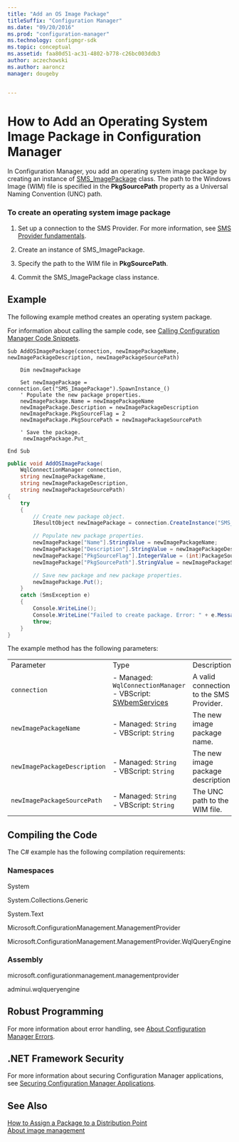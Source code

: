 ```yaml
---
title: "Add an OS Image Package"
titleSuffix: "Configuration Manager"
ms.date: "09/20/2016"
ms.prod: "configuration-manager"
ms.technology: configmgr-sdk
ms.topic: conceptual
ms.assetid: faa80d51-ac31-4802-b778-c26bc003ddb3
author: aczechowski
ms.author: aaroncz
manager: dougeby


---
```

# How to Add an Operating System Image Package in Configuration Manager
In Configuration Manager, you add an operating system image package by creating an instance of [SMS_ImagePackage](../../develop/reference/osd/sms_imagepackage-server-wmi-class.md) class. The path to the Windows Image (WIM) file is specified in the **PkgSourcePath** property as a Universal Naming Convention (UNC) path.  

### To create an operating system image package  

1.  Set up a connection to the SMS Provider. For more information, see [SMS Provider fundamentals](../core/understand/sms-provider-fundamentals.md).  

2.  Create an instance of SMS_ImagePackage.  

3.  Specify the path to the WIM file in **PkgSourcePath**.  

4.  Commit the SMS_ImagePackage class instance.  

## Example  
 The following example method creates an operating system package.  

 For information about calling the sample code, see [Calling Configuration Manager Code Snippets](../../develop/core/understand/calling-code-snippets.md).  

```vbs  
Sub AddOSImagePackage(connection, newImagePackageName, newImagePackageDescription, newImagePackageSourcePath)  

    Dim newImagePackage  

    Set newImagePackage = connection.Get("SMS_ImagePackage").SpawnInstance_()  
    ' Populate the new package properties.  
    newImagePackage.Name = newImagePackageName  
    newImagePackage.Description = newImagePackageDescription  
    newImagePackage.PkgSourceFlag = 2  
    newImagePackage.PkgSourcePath = newImagePackageSourcePath  

    ' Save the package.  
     newImagePackage.Put_  

End Sub  
```  

```c#  
public void AddOSImagePackage(  
    WqlConnectionManager connection,   
    string newImagePackageName,   
    string newImagePackageDescription,   
    string newImagePackageSourcePath)  
{  
    try  
    {  
        // Create new package object.  
        IResultObject newImagePackage = connection.CreateInstance("SMS_ImagePackage");  

        // Populate new package properties.  
        newImagePackage["Name"].StringValue = newImagePackageName;  
        newImagePackage["Description"].StringValue = newImagePackageDescription;  
        newImagePackage["PkgSourceFlag"].IntegerValue = (int)PackageSourceFlag.StorageDirect;  
        newImagePackage["PkgSourcePath"].StringValue = newImagePackageSourcePath;  

        // Save new package and new package properties.  
        newImagePackage.Put();  
    }  
    catch (SmsException e)  
    {  
        Console.WriteLine();  
        Console.WriteLine("Failed to create package. Error: " + e.Message);  
        throw;  
    }  
}  
```  

 The example method has the following parameters:  

||||  
|-|-|-|  
|Parameter|Type|Description|  
|`connection`|-   Managed: `WqlConnectionManager`<br />-   VBScript: [SWbemServices](https://msdn.microsoft.com/library/aa393854.aspx)|A valid connection to the SMS Provider.|  
|`newImagePackageName`|-   Managed: `String`<br />-   VBScript: `String`|The new image package name.|  
|`newImagePackageDescription`|-   Managed: `String`<br />-   VBScript: `String`|The new image package description|  
|`newImagePackageSourcePath`|-   Managed: `String`<br />-   VBScript: `String`|The UNC path to the WIM file.|  

## Compiling the Code  
 The C# example has the following compilation requirements:  

### Namespaces  
 System  

 System.Collections.Generic  

 System.Text  

 Microsoft.ConfigurationManagement.ManagementProvider  

 Microsoft.ConfigurationManagement.ManagementProvider.WqlQueryEngine  

### Assembly  
 microsoft.configurationmanagement.managementprovider  

 adminui.wqlqueryengine  

## Robust Programming  
 For more information about error handling, see [About Configuration Manager Errors](../../develop/core/understand/about-configuration-manager-errors.md).  

## .NET Framework Security  
 For more information about securing Configuration Manager applications, see [Securing Configuration Manager Applications](../../develop/core/understand/securing-configuration-manager-applications.md).  

## See Also  
 [How to Assign a Package to a Distribution Point](../../develop/core/servers/configure/how-to-assign-a-package-to-a-distribution-point.md)   
 [About image management](about-operating-system-deployment-image-management.md)
